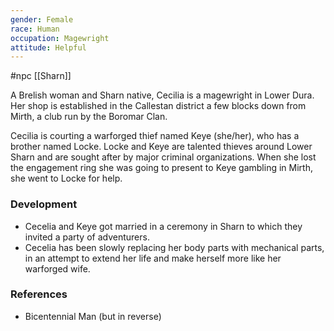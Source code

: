 ```yaml
---
gender: Female
race: Human
occupation: Magewright
attitude: Helpful
---
```

 #npc [[Sharn]]

A Brelish woman and Sharn native, Cecilia is a magewright in Lower Dura. Her shop is established in the Callestan district a few blocks down from Mirth, a club run by the Boromar Clan.

Cecilia is courting a warforged thief named Keye (she/her), who has a brother named Locke. Locke and Keye are talented thieves around Lower Sharn and are sought after by major criminal organizations. When she lost the engagement ring she was going to present to Keye gambling in Mirth, she went to Locke for help.

### Development

* Cecelia and Keye got married in a ceremony in Sharn to which they invited a party of adventurers.
* Cecelia has been slowly replacing her body parts with mechanical parts, in an attempt to extend her life and make herself more like her warforged wife.

### References

* Bicentennial Man (but in reverse)
